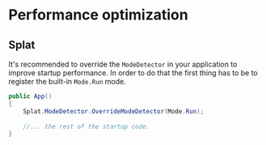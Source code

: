 # Performance optimization

## Splat

It's recommended to override the `ModeDetector` in your application to improve startup performance. In order to do that the first thing has to be to register the built-in `Mode.Run` mode.

```csharp
public App()
{
    Splat.ModeDetector.OverrideModeDetector(Mode.Run);
    
    //... the rest of the startup code.
}
```